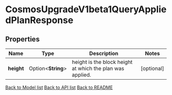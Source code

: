 # CosmosUpgradeV1beta1QueryAppliedPlanResponse

## Properties

Name | Type | Description | Notes
------------ | ------------- | ------------- | -------------
**height** | Option<**String**> | height is the block height at which the plan was applied. | [optional]

[Back to Model list](../README.md#documentation-for-models) [Back to API list](../README.md#documentation-for-api-endpoints) [Back to README](../README.md)


